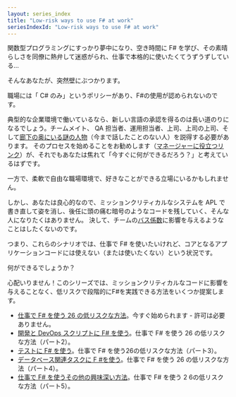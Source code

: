 ```yaml
---
layout: series_index
title: "Low-risk ways to use F# at work"
seriesIndexId: "Low-risk ways to use F# at work"
---
```


関数型プログラミングにすっかり夢中になり、空き時間に F# を学び、その素晴らしさを同僚に熱弁して迷惑がられ、仕事で本格的に使いたくてうずうずしている...

そんなあなたが、突然壁にぶつかります。

職場には「 C# のみ」というポリシーがあり、F#の使用が認められないのです。

典型的な企業環境で働いているなら、新しい言語の承認を得るのは長い道のりになるでしょう。チームメイト、 QA 担当者、運用担当者、上司、上司の上司、そして[廊下の奥にいる謎の人物](http://www.joelonsoftware.com/articles/fog0000000018.html)（今まで話したことのない人）を説得する必要があります。
そのプロセスを始めることをお勧めします（[マネージャーに役立つリンク](http://fpbridge.co.uk/why-fsharp.html)）が、それでもあなたは焦れて「今すぐに何ができるだろう？」と考えているはずです。

一方で、柔軟で自由な職場環境で、好きなことができる立場にいるかもしれません。

しかし、あなたは良心的なので、ミッションクリティカルなシステムを APL で書き直して姿を消し、後任に頭の痛む暗号のようなコードを残していく、そんな人になりたくはありません。
決して、チームの[バス係数](https://en.wikipedia.org/wiki/Bus_factor)に影響を与えるようなことはしたくないのです。

つまり、これらのシナリオでは、仕事で F# を使いたいけれど、コアとなるアプリケーションコードには使えない（または使いたくない）という状況です。

何ができるでしょうか？

心配いりません！このシリーズでは、ミッションクリティカルなコードに影響を与えることなく、低リスクで段階的にF#を実践できる方法をいくつか提案します。

* [仕事で F# を使う 26 の低リスクな方法](../posts/low-risk-ways-to-use-fsharp-at-work.md)。今すぐ始められます - 許可は必要ありません。
* [開発と DevOps スクリプトに F# を使う](../posts/low-risk-ways-to-use-fsharp-at-work-2.md)。仕事で F# を使う 26 の低リスクな方法（パート2）。
* [テストに F# を使う](../posts/low-risk-ways-to-use-fsharp-at-work-3.md)。仕事で F# を使う26の低リスクな方法（パート3）。
* [データベース関連タスクに F #を使う](../posts/low-risk-ways-to-use-fsharp-at-work-4.md)。仕事で F# を使う 26 の低リスクな方法（パート4）。
* [仕事で F# を使うその他の興味深い方法](../posts/low-risk-ways-to-use-fsharp-at-work-5.md)。仕事で F# を使う 2 6の低リスクな方法（パート5）。
